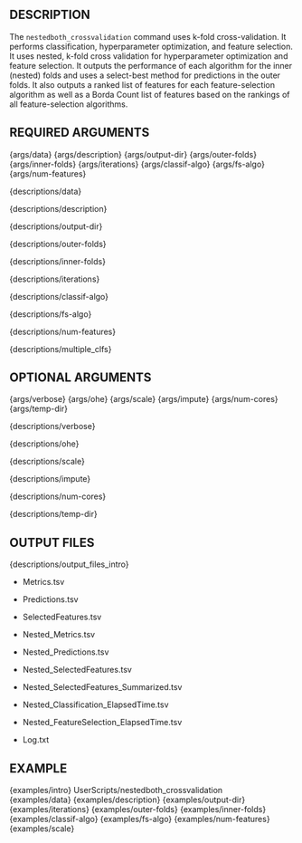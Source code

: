 ## DESCRIPTION

The `nestedboth_crossvalidation` command uses k-fold cross-validation. It performs classification, hyperparameter optimization, and feature selection. It uses nested, k-fold cross validation for hyperparameter optimization and feature selection. It outputs the performance of each algorithm for the inner (nested) folds and uses a select-best method for predictions in the outer folds. It also outputs a ranked list of features for each feature-selection algorithm as well as a Borda Count list of features based on the rankings of all feature-selection algorithms.

## REQUIRED ARGUMENTS

{args/data}
{args/description}
{args/output-dir}
{args/outer-folds}
{args/inner-folds}
{args/iterations}
{args/classif-algo}
{args/fs-algo}
{args/num-features}

{descriptions/data}

{descriptions/description}

{descriptions/output-dir}

{descriptions/outer-folds}

{descriptions/inner-folds}

{descriptions/iterations}

{descriptions/classif-algo}

{descriptions/fs-algo}

{descriptions/num-features}

{descriptions/multiple_clfs}

## OPTIONAL ARGUMENTS

{args/verbose}
{args/ohe}
{args/scale}
{args/impute}
{args/num-cores}
{args/temp-dir}

{descriptions/verbose}

{descriptions/ohe}

{descriptions/scale}

{descriptions/impute}

{descriptions/num-cores}

{descriptions/temp-dir}

## OUTPUT FILES

{descriptions/output_files_intro}

* Metrics.tsv

* Predictions.tsv

* SelectedFeatures.tsv

* Nested_Metrics.tsv

* Nested_Predictions.tsv

* Nested_SelectedFeatures.tsv

* Nested_SelectedFeatures_Summarized.tsv

* Nested_Classification_ElapsedTime.tsv

* Nested_FeatureSelection_ElapsedTime.tsv

* Log.txt

## EXAMPLE

{examples/intro}
      UserScripts/nestedboth_crossvalidation \
{examples/data}
{examples/description}
{examples/output-dir}
{examples/iterations}
{examples/outer-folds}
{examples/inner-folds}
{examples/classif-algo}
{examples/fs-algo}
{examples/num-features}
{examples/scale}
